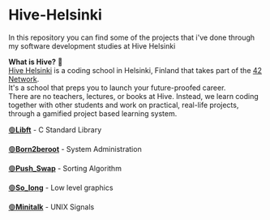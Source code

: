 # Hive-Helsinki
In this repository you can find some of the projects that i've done through my software development studies at Hive Helsinki<br />

**What is Hive?** :bee:<br />
[Hive Helsinki](https://www.hive.fi/en) is a coding school in Helsinki, Finland that takes part of the [42 Network](https://42.fr/en/homepage/).<br />
It's a school that preps you to launch your future-proofed career.<br />
There are no teachers, lectures, or books at Hive. Instead, we learn coding together with other students and work on practical, real-life projects, through a gamified project based learning system.<br />

[:green_circle:**Libft**](https://github.com/hhosri/Hive-Helsinki/tree/master/Libft) - C Standard Library<br />

[:green_circle:**Born2beroot**](https://github.com/hhosri/Hive-Helsinki/tree/master/Born2beroot) - System Administration<br />

[:green_circle:**Push_Swap**](https://github.com/hhosri/Hive-Helsinki/tree/master/push_swap) - Sorting Algorithm<br />

[:green_circle:**So_long**](https://github.com/hhosri/Hive-Helsinki/tree/master/so_long) - Low level graphics<br />

[:green_circle:**Minitalk**](https://github.com/hhosri/Hive-Helsinki/tree/master/Minitalk) - UNIX Signals<br />


